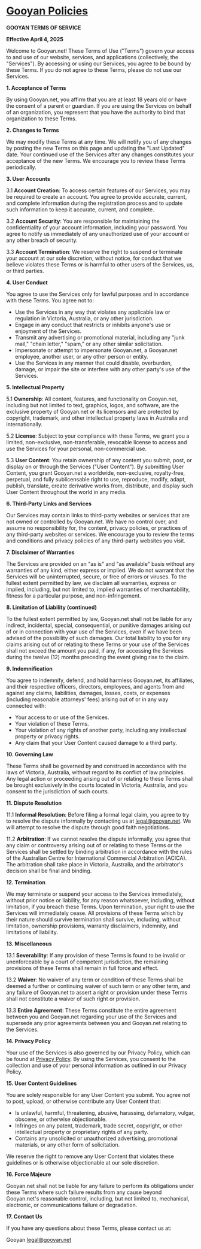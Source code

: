 <link rel="icon" href="{{ site.favicon }}" type="image/svg+xml">

# [Gooyan Policies](/)

**GOOYAN TERMS OF SERVICE**

**Effective April 4, 2025**

Welcome to Gooyan.net! These Terms of Use ("Terms") govern your access to and use of our website, services, and applications (collectively, the "Services"). By accessing or using our Services, you agree to be bound by these Terms. If you do not agree to these Terms, please do not use our Services.

**1. Acceptance of Terms**

By using Gooyan.net, you affirm that you are at least 18 years old or have the consent of a parent or guardian. If you are using the Services on behalf of an organization, you represent that you have the authority to bind that organization to these Terms.

**2. Changes to Terms**

We may modify these Terms at any time. We will notify you of any changes by posting the new Terms on this page and updating the "Last Updated" date. Your continued use of the Services after any changes constitutes your acceptance of the new Terms. We encourage you to review these Terms periodically.

**3. User Accounts**

3.1 **Account Creation**: To access certain features of our Services, you may be required to create an account. You agree to provide accurate, current, and complete information during the registration process and to update such information to keep it accurate, current, and complete.

3.2 **Account Security**: You are responsible for maintaining the confidentiality of your account information, including your password. You agree to notify us immediately of any unauthorized use of your account or any other breach of security.

3.3 **Account Termination**: We reserve the right to suspend or terminate your account at our sole discretion, without notice, for conduct that we believe violates these Terms or is harmful to other users of the Services, us, or third parties.

**4. User Conduct**

You agree to use the Services only for lawful purposes and in accordance with these Terms. You agree not to:

- Use the Services in any way that violates any applicable law or regulation in Victoria, Australia, or any other jurisdiction.
- Engage in any conduct that restricts or inhibits anyone's use or enjoyment of the Services.
- Transmit any advertising or promotional material, including any "junk mail," "chain letter," "spam," or any other similar solicitation.
- Impersonate or attempt to impersonate Gooyan.net, a Gooyan.net employee, another user, or any other person or entity.
- Use the Services in any manner that could disable, overburden, damage, or impair the site or interfere with any other party's use of the Services.

**5. Intellectual Property**

5.1 **Ownership**: All content, features, and functionality on Gooyan.net, including but not limited to text, graphics, logos, and software, are the exclusive property of Gooyan.net or its licensors and are protected by copyright, trademark, and other intellectual property laws in Australia and internationally.

5.2 **License**: Subject to your compliance with these Terms, we grant you a limited, non-exclusive, non-transferable, revocable license to access and use the Services for your personal, non-commercial use.

5.3 **User Content**: You retain ownership of any content you submit, post, or display on or through the Services ("User Content"). By submitting User Content, you grant Gooyan.net a worldwide, non-exclusive, royalty-free, perpetual, and fully sublicensable right to use, reproduce, modify, adapt, publish, translate, create derivative works from, distribute, and display such User Content throughout the world in any media.

**6. Third-Party Links and Services**

Our Services may contain links to third-party websites or services that are not owned or controlled by Gooyan.net. We have no control over, and assume no responsibility for, the content, privacy policies, or practices of any third-party websites or services. We encourage you to review the terms and conditions and privacy policies of any third-party websites you visit.

**7. Disclaimer of Warranties**

The Services are provided on an "as is" and "as available" basis without any warranties of any kind, either express or implied. We do not warrant that the Services will be uninterrupted, secure, or free of errors or viruses. To the fullest extent permitted by law, we disclaim all warranties, express or implied, including, but not limited to, implied warranties of merchantability, fitness for a particular purpose, and non-infringement.

**8. Limitation of Liability (continued)**

To the fullest extent permitted by law, Gooyan.net shall not be liable for any indirect, incidental, special, consequential, or punitive damages arising out of or in connection with your use of the Services, even if we have been advised of the possibility of such damages. Our total liability to you for any claims arising out of or relating to these Terms or your use of the Services shall not exceed the amount you paid, if any, for accessing the Services during the twelve (12) months preceding the event giving rise to the claim.

**9. Indemnification**

You agree to indemnify, defend, and hold harmless Gooyan.net, its affiliates, and their respective officers, directors, employees, and agents from and against any claims, liabilities, damages, losses, costs, or expenses (including reasonable attorneys' fees) arising out of or in any way connected with:

- Your access to or use of the Services.
- Your violation of these Terms.
- Your violation of any rights of another party, including any intellectual property or privacy rights.
- Any claim that your User Content caused damage to a third party.

**10. Governing Law**

These Terms shall be governed by and construed in accordance with the laws of Victoria, Australia, without regard to its conflict of law principles. Any legal action or proceeding arising out of or relating to these Terms shall be brought exclusively in the courts located in Victoria, Australia, and you consent to the jurisdiction of such courts.

**11. Dispute Resolution**

11.1 **Informal Resolution**: Before filing a formal legal claim, you agree to try to resolve the dispute informally by contacting us at legal@gooyan.net. We will attempt to resolve the dispute through good faith negotiations.

11.2 **Arbitration**: If we cannot resolve the dispute informally, you agree that any claim or controversy arising out of or relating to these Terms or the Services shall be settled by binding arbitration in accordance with the rules of the Australian Centre for International Commercial Arbitration (ACICA). The arbitration shall take place in Victoria, Australia, and the arbitrator's decision shall be final and binding.

**12. Termination**

We may terminate or suspend your access to the Services immediately, without prior notice or liability, for any reason whatsoever, including, without limitation, if you breach these Terms. Upon termination, your right to use the Services will immediately cease. All provisions of these Terms which by their nature should survive termination shall survive, including, without limitation, ownership provisions, warranty disclaimers, indemnity, and limitations of liability.

**13. Miscellaneous**

13.1 **Severability**: If any provision of these Terms is found to be invalid or unenforceable by a court of competent jurisdiction, the remaining provisions of these Terms shall remain in full force and effect.

13.2 **Waiver**: No waiver of any term or condition of these Terms shall be deemed a further or continuing waiver of such term or any other term, and any failure of Gooyan.net to assert a right or provision under these Terms shall not constitute a waiver of such right or provision.

13.3 **Entire Agreement**: These Terms constitute the entire agreement between you and Gooyan.net regarding your use of the Services and supersede any prior agreements between you and Gooyan.net relating to the Services.

**14. Privacy Policy**

Your use of the Services is also governed by our Privacy Policy, which can be found at [Privacy Policy](https://policies.gooyan.net/privacy). By using the Services, you consent to the collection and use of your personal information as outlined in our Privacy Policy.

**15. User Content Guidelines**

You are solely responsible for any User Content you submit. You agree not to post, upload, or otherwise contribute any User Content that:

- Is unlawful, harmful, threatening, abusive, harassing, defamatory, vulgar, obscene, or otherwise objectionable.
- Infringes on any patent, trademark, trade secret, copyright, or other intellectual property or proprietary rights of any party.
- Contains any unsolicited or unauthorized advertising, promotional materials, or any other form of solicitation.

We reserve the right to remove any User Content that violates these guidelines or is otherwise objectionable at our sole discretion.

**16. Force Majeure**

Gooyan.net shall not be liable for any failure to perform its obligations under these Terms where such failure results from any cause beyond Gooyan.net's reasonable control, including, but not limited to, mechanical, electronic, or communications failure or degradation.

**17. Contact Us**

If you have any questions about these Terms, please contact us at:

Gooyan
legal@gooyan.net
